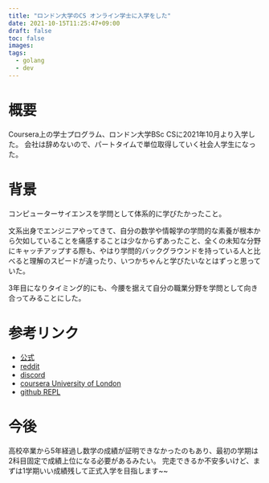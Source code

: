 ```yaml
---
title: "ロンドン大学のCS オンライン学士に入学をした"
date: 2021-10-15T11:25:47+09:00
draft: false
toc: false
images:
tags:
  - golang
  - dev
---
```



# 概要

Coursera上の学士プログラム、ロンドン大学BSc CSに2021年10月より入学した。
会社は辞めないので、パートタイムで単位取得していく社会人学生になった。

# 背景

コンピューターサイエンスを学問として体系的に学びたかったこと。

文系出身でエンジニアやってきて、自分の数学や情報学の学問的な素養が根本から欠如していることを痛感することは少なからずあったこと、全くの未知な分野にキャッチアップする際も、やはり学問的バックグラウンドを持っている人と比べると理解のスピードが違ったり、いつかちゃんと学びたいなとはずっと思っていた。

3年目になりタイミング的にも、今腰を据えて自分の職業分野を学問として向き合ってみることにした。

# 参考リンク

- [公式](https://london.ac.uk/courses/computer-science)
- [reddit](https://www.reddit.com/r/UniversityOfLondonCS/)
- [discord](https://discord.com/channels/609355808010010654/609355808010010657)
- [coursera University of London](coursera.org/degrees/bachelor-of-science-computer-science-london)
- [github REPL](https://github.com/world-class/REPL)


# 今後

高校卒業から5年経過し数学の成績が証明できなかったのもあり、最初の学期は2科目固定で成績上位になる必要があるみたい。
完走できるか不安多いけど、まずは1学期いい成績残して正式入学を目指します~~